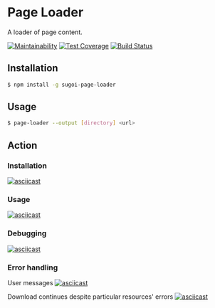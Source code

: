# Page Loader
A loader of page content.

[![Maintainability](https://api.codeclimate.com/v1/badges/8990650d7b9bedd07973/maintainability)](https://codeclimate.com/github/badcookie/page-loader/maintainability)
[![Test Coverage](https://api.codeclimate.com/v1/badges/8990650d7b9bedd07973/test_coverage)](https://codeclimate.com/github/badcookie/page-loader/test_coverage)
[![Build Status](https://travis-ci.org/badcookie/page-loader.svg?branch=master)](https://travis-ci.org/badcookie/page-loader)

## Installation
```sh
$ npm install -g sugoi-page-loader
```

## Usage
```sh
$ page-loader --output [directory] <url>
```

## Action
### Installation
[![asciicast](https://asciinema.org/a/FCRtpXakRZaClIg2tu3u6eh5I.svg)](https://asciinema.org/a/FCRtpXakRZaClIg2tu3u6eh5I)

### Usage
[![asciicast](https://asciinema.org/a/4hoLaLlJMxjPcuvX2GYDVZLyw.svg)](https://asciinema.org/a/4hoLaLlJMxjPcuvX2GYDVZLyw)

### Debugging
[![asciicast](https://asciinema.org/a/sDXoCQVBys9OtKI05q4w4WkaH.svg)](https://asciinema.org/a/sDXoCQVBys9OtKI05q4w4WkaH)

### Error handling
User messages
[![asciicast](https://asciinema.org/a/NRmh2yW4c6XxnYZjVUR9DKBH4.svg)](https://asciinema.org/a/NRmh2yW4c6XxnYZjVUR9DKBH4)

Download continues despite particular resources' errors
[![asciicast](https://asciinema.org/a/K6fJxCkoPMgbiri5MTwPHbLi5.svg)](https://asciinema.org/a/K6fJxCkoPMgbiri5MTwPHbLi5)

